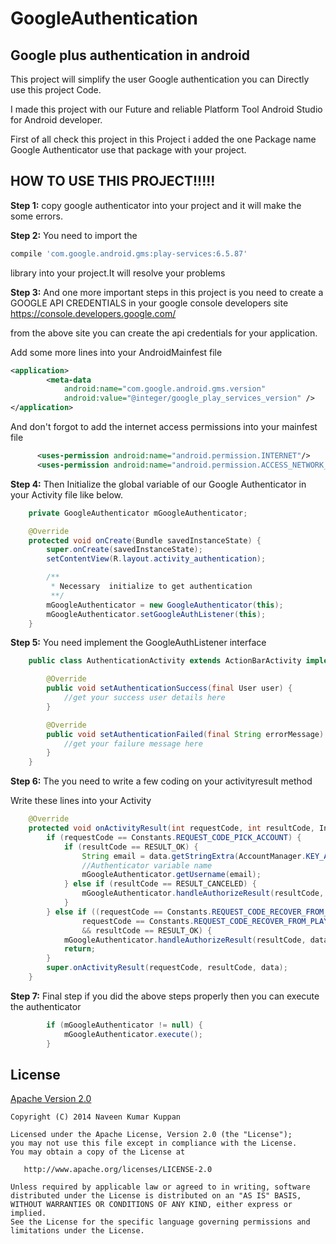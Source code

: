 GoogleAuthentication
====================

Google plus authentication in android
--------------------

This project will simplify the user Google authentication you can Directly use this project Code.

I made this project with our Future and reliable Platform Tool Android Studio for Android developer.

First of all check this project in this Project i added the one Package name Google Authenticator use that package with your project.

HOW TO USE THIS PROJECT!!!!!
--------------------

<b>Step 1:</b> copy google authenticator into your project and it will make the some errors.

<b>Step 2:</b> You need to import the 
```gradle
compile 'com.google.android.gms:play-services:6.5.87'
``` 
library into your project.It will resolve your problems

<b>Step 3:</b> And one more important steps in this project is you need to create a GOOGLE API CREDENTIALS in your google 
console developers site https://console.developers.google.com/  

from the above site you can create the api credentials for your application.

Add some more lines into your AndroidMainfest file
```xml
<application>
        <meta-data
            android:name="com.google.android.gms.version"
            android:value="@integer/google_play_services_version" />
</application>
```
And don't forgot to add the internet access permissions into your mainfest file
```xml
      <uses-permission android:name="android.permission.INTERNET"/>
      <uses-permission android:name="android.permission.ACCESS_NETWORK_STATE"/>
```
<b>Step 4:</b> Then Initialize the global variable of our Google Authenticator in your Activity file like below.

```java
    private GoogleAuthenticator mGoogleAuthenticator;

    @Override
    protected void onCreate(Bundle savedInstanceState) {
        super.onCreate(savedInstanceState);
        setContentView(R.layout.activity_authentication);

        /**
         * Necessary  initialize to get authentication
         **/
        mGoogleAuthenticator = new GoogleAuthenticator(this);
        mGoogleAuthenticator.setGoogleAuthListener(this);
    }
```

<b>Step 5:</b> You need implement the GoogleAuthListener interface 
      
```java
    public class AuthenticationActivity extends ActionBarActivity implements GoogleAuthListener {

        @Override
        public void setAuthenticationSuccess(final User user) {
            //get your success user details here
        }

        @Override
        public void setAuthenticationFailed(final String errorMessage) {
            //get your failure message here
        }
    }
```

<b>Step 6:</b> The you need to write a few coding on your activityresult method

Write these  lines into your Activity

```java
    @Override
    protected void onActivityResult(int requestCode, int resultCode, Intent data) {
        if (requestCode == Constants.REQUEST_CODE_PICK_ACCOUNT) {
            if (resultCode == RESULT_OK) {
                String email = data.getStringExtra(AccountManager.KEY_ACCOUNT_NAME);
                //Authenticator variable name
                mGoogleAuthenticator.getUsername(email);
            } else if (resultCode == RESULT_CANCELED) {
                mGoogleAuthenticator.handleAuthorizeResult(resultCode, data);
            }
        } else if ((requestCode == Constants.REQUEST_CODE_RECOVER_FROM_AUTH_ERROR ||
                requestCode == Constants.REQUEST_CODE_RECOVER_FROM_PLAY_SERVICES_ERROR)
                && resultCode == RESULT_OK) {
            mGoogleAuthenticator.handleAuthorizeResult(resultCode, data);
            return;
        }
        super.onActivityResult(requestCode, resultCode, data);
    }
```
<b>Step 7:</b> Final step if you did the above steps properly then you can execute the authenticator

```java
        if (mGoogleAuthenticator != null) {
            mGoogleAuthenticator.execute();
        }
```

## License

[Apache Version 2.0](http://www.apache.org/licenses/LICENSE-2.0.html)

    Copyright (C) 2014 Naveen Kumar Kuppan

    Licensed under the Apache License, Version 2.0 (the "License");
    you may not use this file except in compliance with the License.
    You may obtain a copy of the License at

       http://www.apache.org/licenses/LICENSE-2.0

    Unless required by applicable law or agreed to in writing, software
    distributed under the License is distributed on an "AS IS" BASIS,
    WITHOUT WARRANTIES OR CONDITIONS OF ANY KIND, either express or implied.
    See the License for the specific language governing permissions and
    limitations under the License.
